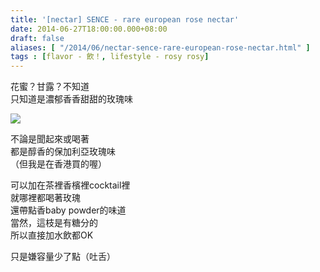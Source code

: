 ```yaml
---
title: '[nectar] SENCE - rare european rose nectar'
date: 2014-06-27T18:00:00.000+08:00
draft: false
aliases: [ "/2014/06/nectar-sence-rare-european-rose-nectar.html" ]
tags : [flavor - 飲！, lifestyle - rosy rosy]
---
```


花蜜？甘露？不知道  
只知道是濃郁香香甜甜的玫瑰味  

[![](https://2.bp.blogspot.com/-zZL74G-hqr4/XEMr50b2skI/AAAAAAAAFyM/6TlOyOclgQ0MwmFbsc4TACnauPkxi1YFQCLcBGAs/s640/14417281905_6e70358347_z.jpg)](https://2.bp.blogspot.com/-zZL74G-hqr4/XEMr50b2skI/AAAAAAAAFyM/6TlOyOclgQ0MwmFbsc4TACnauPkxi1YFQCLcBGAs/s1600/14417281905_6e70358347_z.jpg)

不論是聞起來或喝著  
都是醇香的保加利亞玫瑰味  
（但我是在香港買的喔）  
  
可以加在茶裡香檳裡cocktail裡  
就哪裡都喝著玫瑰  
還帶點香baby powder的味道  
當然，這枝是有糖分的  
所以直接加水飲都OK  
  
只是嫌容量少了點（吐舌）